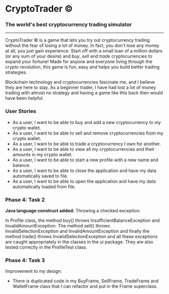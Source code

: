 # CryptoTrader ©

### The world's best cryptocurrency trading simulator
***

CryptoTrader © is a game that lets you try out cryptocurrency trading without the fear of losing a lot of money.
In fact, you don't lose any money at all, you just gain experience. Start off with a small loan of a million dollars
(or any sum of your desire) and *buy*, *sell* and *trade* cryptocurrencies to expand your fortune! Made for anyone and 
everyone living through the crypto revolution, this game is fun, easy and helps you build better trading strategies.

Blockchain technology and cryptocurrencies fascinate me, and I believe they are here to stay. As a beginner trader, I 
have had lost a lot of money trading with almost no strategy and having a game like this back then would have been
helpful.


### User Stories
- As a user, I want to be able to buy and add a new cryptocurrency to my crypto wallet.
- As a user, I want to be able to sell and remove cryptocurrencies from my crypto wallet.
- As a user, I want to be able to trade a cryptocurrency I own for another.
- As a user, I want to be able to view all my cryptocurrencies and their amounts in my crypto wallet.  
- As a user, I want to be able to start a new profile with a new name and balance.  
- As a user, I want to be able to close the application and have my data automatically saved to file.
- As a user, I want to be able to open the application and have my data automatically loaded from file.


### Phase 4: Task 2
**Java language construct added:** Throwing a checked exception.

In Profile class, the method buy() throws InsufficientBalanceException and InvalidAmountException. The method sell() 
throws InvalidSelectionException and InvalidAmountException and finally the method trade() throws InvalidSelectionException 
and all these exceptions are caught appropriately in the classes in the ui package. They are also tested correctly 
in the ProfileTest 
class.

### Phase 4: Task 3
Improvement to my design:

- There is duplicated code in my BuyFrame, SellFrame, TradeFrame and WalletFrame class that I can refactor and put in 
  the Frame superclass.
  

